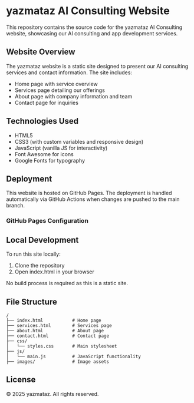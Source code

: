 # yazmataz AI Consulting Website

This repository contains the source code for the yazmataz AI Consulting website, showcasing our AI consulting and app development services.

## Website Overview

The yazmataz website is a static site designed to present our AI consulting services and contact information. The site includes:

- Home page with service overview
- Services page detailing our offerings
- About page with company information and team
- Contact page for inquiries

## Technologies Used

- HTML5
- CSS3 (with custom variables and responsive design)
- JavaScript (vanilla JS for interactivity)
- Font Awesome for icons
- Google Fonts for typography

## Deployment

This website is hosted on GitHub Pages. The deployment is handled automatically via GitHub Actions when changes are pushed to the main branch.

### GitHub Pages Configuration

## Local Development

To run this site locally:

1. Clone the repository
2. Open index.html in your browser

No build process is required as this is a static site.

## File Structure

```
/
├── index.html           # Home page
├── services.html        # Services page
├── about.html           # About page
├── contact.html         # Contact page
├── css/
│   └── styles.css       # Main stylesheet
├── js/
│   └── main.js          # JavaScript functionality
├── images/              # Image assets
```


## License

© 2025 yazmataz. All rights reserved.